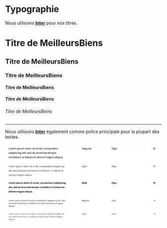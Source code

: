 # Typographie

Nous utilisons **[Inter](https://fonts.google.com/specimen/Inter)** pour nos titres.

<h1>Titre de MeilleursBiens</h1>
<h2>Titre de MeilleursBiens</h2>
<h3>Titre de MeilleursBiens</h3>
<h4>Titre de MeilleursBiens</h4>
<h5>Titre de MeilleursBiens</h5>
<h6>Titre de MeilleursBiens</h6>

----------------------------

Nous utilisons **[Inter](https://fonts.google.com/specimen/Inter)** également comme police principale pour la plupart des textes.

<img src="/img/fonts/font_p.png" />



